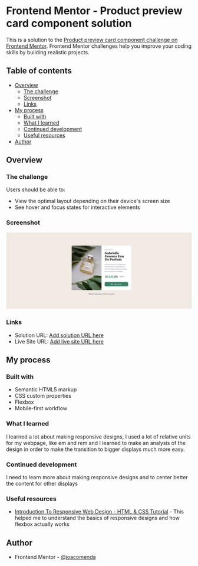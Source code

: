 # Frontend Mentor - Product preview card component solution

This is a solution to the [Product preview card component challenge on Frontend Mentor](https://www.frontendmentor.io/challenges/product-preview-card-component-GO7UmttRfa). Frontend Mentor challenges help you improve your coding skills by building realistic projects. 

## Table of contents

- [Overview](#overview)
  - [The challenge](#the-challenge)
  - [Screenshot](#screenshot)
  - [Links](#links)
- [My process](#my-process)
  - [Built with](#built-with)
  - [What I learned](#what-i-learned)
  - [Continued development](#continued-development)
  - [Useful resources](#useful-resources)
- [Author](#author)

## Overview

### The challenge

Users should be able to:

- View the optimal layout depending on their device's screen size
- See hover and focus states for interactive elements

### Screenshot

![](/product-preview-card.PNG)

### Links

- Solution URL: [Add solution URL here](https://github.com/joacomenda/product-preview-card-component-main)
- Live Site URL: [Add live site URL here](https://joacomenda.github.io/product-preview-card-component-main/)

## My process

### Built with

- Semantic HTML5 markup
- CSS custom properties
- Flexbox
- Mobile-first workflow

### What I learned

I learned a lot about making responsive designs, I used a lot of relative units for my webpage, like em and rem and I learned to make an analysis of the design in order to make the transition to bigger displays much more easy.

### Continued development

I need to learn more about making responsive designs and to center better the content for other displays

### Useful resources

- [Introduction To Responsive Web Design - HTML & CSS Tutorial](https://www.youtube.com/watch?v=srvUrASNj0s&t=4301s) - This helped me to understand the basics of responsive designs and how flexbox actually works

## Author

- Frontend Mentor - [@joacomenda](https://www.frontendmentor.io/profile/joacomenda)